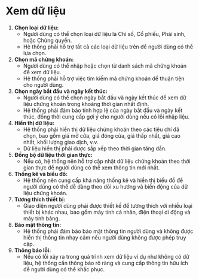 # Xem dữ liệu

1. **Chọn loại dữ liệu:**
    - Người dùng có thể chọn loại dữ liệu là Chỉ số, Cổ phiếu, Phái sinh, hoặc Chứng quyền.
    - Hệ thống phải hỗ trợ tất cả các loại dữ liệu trên để người dùng có thể lựa chọn.
2. **Chọn mã chứng khoán:**
    - Người dùng có thể nhập hoặc chọn từ danh sách mã chứng khoán để xem dữ liệu.
    - Hệ thống phải hỗ trợ việc tìm kiếm mã chứng khoán để thuận tiện cho người dùng.
3. **Chọn ngày bắt đầu và ngày kết thúc:**
    - Người dùng có thể chọn ngày bắt đầu và ngày kết thúc để xem dữ liệu chứng khoán trong khoảng thời gian nhất định.
    - Hệ thống phải đảm bảo tính hợp lệ của ngày bắt đầu và ngày kết thúc, đồng thời cung cấp gợi ý cho người dùng nếu có lỗi nhập liệu.
4. **Hiển thị dữ liệu:**
    - Hệ thống phải hiển thị dữ liệu chứng khoán theo các tiêu chí đã chọn, bao gồm giá mở cửa, giá đóng cửa, giá thấp nhất, giá cao nhất, khối lượng giao dịch, v.v.
    - Dữ liệu hiển thị phải được sắp xếp theo thời gian tăng dần.
5. **Đồng bộ dữ liệu thời gian thực:**
    - Nếu có, hệ thống nên hỗ trợ cập nhật dữ liệu chứng khoán theo thời gian thực để người dùng có thể xem thông tin mới nhất.
6. **Thống kê và biểu đồ:**
    - Hệ thống nên cung cấp khả năng thống kê và hiển thị biểu đồ để người dùng có thể dễ dàng theo dõi xu hướng và biến động của dữ liệu chứng khoán.
7. **Tương thích thiết bị:**
    - Giao diện người dùng phải được thiết kế để tương thích với nhiều loại thiết bị khác nhau, bao gồm máy tính cá nhân, điện thoại di động và máy tính bảng.
8. **Bảo mật thông tin:**
    - Hệ thống phải đảm bảo bảo mật thông tin người dùng và không được hiển thị thông tin nhạy cảm nếu người dùng không được phép truy cập.
9. **Thông báo lỗi:**
    - Nếu có lỗi xảy ra trong quá trình xem dữ liệu ví dụ như không có dữ liệu, hệ thống cần thông báo rõ ràng và cung cấp thông tin hữu ích để người dùng có thể khắc phục.